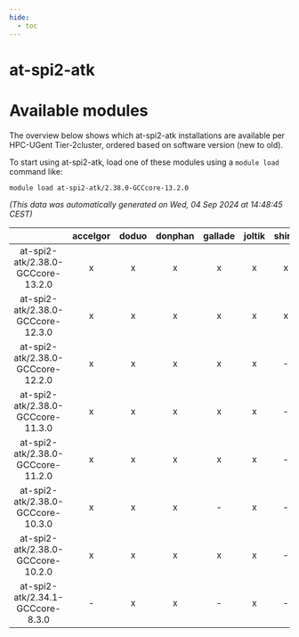 ```yaml
---
hide:
  - toc
---
```


at-spi2-atk
===========

# Available modules


The overview below shows which at-spi2-atk installations are available per HPC-UGent Tier-2cluster, ordered based on software version (new to old).

To start using at-spi2-atk, load one of these modules using a `module load` command like:

```shell
module load at-spi2-atk/2.38.0-GCCcore-13.2.0
```

*(This data was automatically generated on Wed, 04 Sep 2024 at 14:48:45 CEST)*  

| |accelgor|doduo|donphan|gallade|joltik|shinx|skitty|
| :---: | :---: | :---: | :---: | :---: | :---: | :---: | :---: |
|at-spi2-atk/2.38.0-GCCcore-13.2.0|x|x|x|x|x|x|x|
|at-spi2-atk/2.38.0-GCCcore-12.3.0|x|x|x|x|x|x|x|
|at-spi2-atk/2.38.0-GCCcore-12.2.0|x|x|x|x|x|-|x|
|at-spi2-atk/2.38.0-GCCcore-11.3.0|x|x|x|x|x|-|x|
|at-spi2-atk/2.38.0-GCCcore-11.2.0|x|x|x|x|x|-|x|
|at-spi2-atk/2.38.0-GCCcore-10.3.0|x|x|x|-|x|-|x|
|at-spi2-atk/2.38.0-GCCcore-10.2.0|x|x|x|x|x|-|x|
|at-spi2-atk/2.34.1-GCCcore-8.3.0|-|x|x|-|x|-|x|
